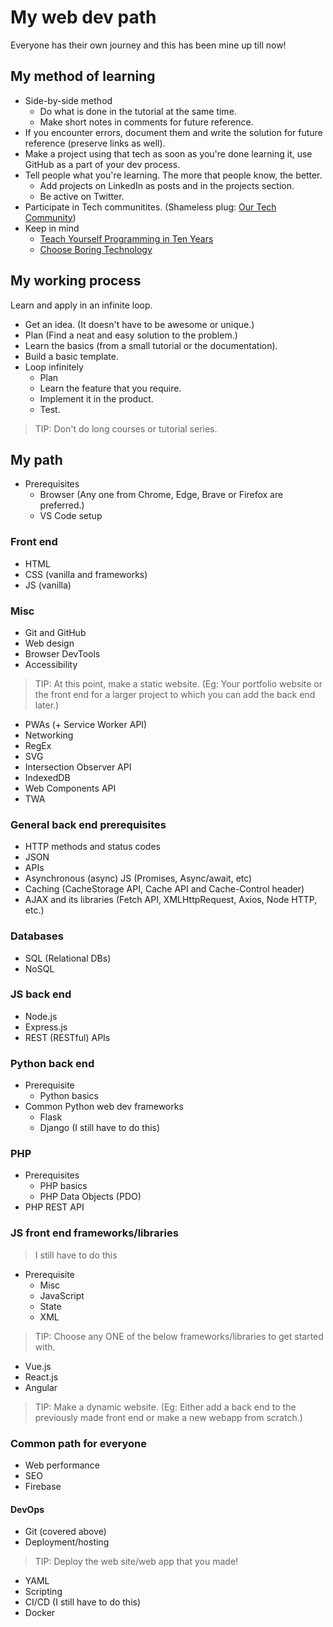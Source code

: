 # My web dev path

Everyone has their own journey and this has been mine up till now!

## My method of learning

- Side-by-side method
   - Do what is done in the tutorial at the same time.
   - Make short notes in comments for future reference.
- If you encounter errors, document them and write the solution for future reference (preserve links as well).
- Make a project using that tech as soon as you're done learning it, use GitHub as a part of your dev process.
- Tell people what you're learning. The more that people know, the better.
   - Add projects on LinkedIn as posts and in the projects section.
   - Be active on Twitter.
- Participate in Tech communitites. (Shameless plug: [Our Tech Community](https://ourtech.community))
- Keep in mind
   - [Teach Yourself Programming in Ten Years](https://norvig.com/21-days.html)
   - [Choose Boring Technology](https://mcfunley.com/choose-boring-technology)

## My working process

Learn and apply in an infinite loop.

- Get an idea. (It doesn't have to be awesome or unique.)
- Plan (Find a neat and easy solution to the problem.)
- Learn the basics (from a small tutorial or the documentation).
- Build a basic template.
- Loop infinitely
   - Plan
   - Learn the feature that you require.
   - Implement it in the product.
   - Test.

> TIP: Don't do long courses or tutorial series.

## My path

- Prerequisites
   - Browser (Any one from Chrome, Edge, Brave or Firefox are preferred.)
   - VS Code setup

### Front end

- HTML
- CSS (vanilla and frameworks)
- JS (vanilla)

### Misc

- Git and GitHub
- Web design
- Browser DevTools
- Accessibility

> TIP: At this point, make a static website. (Eg: Your portfolio website or the front end for a larger project to which you can add the back end later.)

- PWAs (+ Service Worker API)
- Networking
- RegEx
- SVG
- Intersection Observer API
- IndexedDB
- Web Components API
- TWA

### General back end prerequisites

- HTTP methods and status codes
- JSON
- APIs
- Asynchronous (async) JS (Promises, Async/await, etc)
- Caching (CacheStorage API, Cache API and Cache-Control header)
- AJAX and its libraries (Fetch API, XMLHttpRequest, Axios, Node HTTP, etc.)

### Databases

- SQL (Relational DBs)
- NoSQL

### JS back end

- Node.js
- Express.js
- REST (RESTful) APIs

### Python back end

- Prerequisite
   - Python basics
- Common Python web dev frameworks
   - Flask
   - Django (I still have to do this)

### PHP

- Prerequisites
   - PHP basics
   - PHP Data Objects (PDO)
- PHP REST API

### JS front end frameworks/libraries

> I still have to do this

- Prerequisite
   - Misc
   - JavaScript
   - State
   - XML

> TIP: Choose any ONE of the below frameworks/libraries to get started with.

- Vue.js
- React.js
- Angular

> TIP: Make a dynamic website. (Eg: Either add a back end to the previously made front end or make a new webapp from scratch.)

### Common path for everyone

- Web performance
- SEO
- Firebase

#### DevOps

- Git (covered above)
- Deployment/hosting
      
> TIP: Deploy the web site/web app that you made!

- YAML
- Scripting
- CI/CD (I still have to do this)
- Docker
